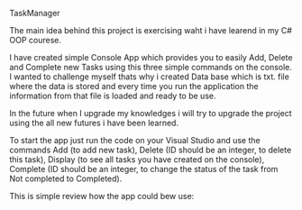 TaskManager

The main idea behind this project is exercising waht i have learend in my C# OOP courese.

I have created simple Console App which provides you to easily Add, Delete and Complete new Tasks using this three simple commands on the console.
I wanted to challenge myself thats why i created Data base which is txt. file where the data is stored and every time you run the application the information from that file is loaded and ready to be use.

In the future when I upgrade my knowledges i will try to upgrade the project using the all new futures i have been learned.

To start the app just run the code on your Visual Studio and use the commands Add (to add new task), Delete (ID should be an integer, to delete this task), Display (to see all tasks you have created on the console), Complete (ID should be an integer, to change the status of the task from Not completed to Completed). 

This is simple review how the app could bew use:
